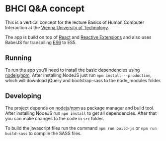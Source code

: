 # BHCI Q&A concept

This is a vertical concept for the lecture Basics of Human Computer Interaction 
at the [Vienna University of Technology](https://www.tuwien.ac.at/en/tuwien_home/). 

The app is build on top of [React](https://facebook.github.io/react/) and 
[Reactive Extensions](https://github.com/Reactive-Extensions/RxJS) and also uses
BabelJS for transpiling [ES6](https://babeljs.io/) to ES5.

## Running 

To run the app you'll need to install the basic dependencies using 
[nodejs](https://nodejs.org/)/[npm](https://www.npmjs.com/). After installing
NodeJS just run `npm install --production`, which will download jQuery and 
bootstrap-sass to the node_modules folder.

## Developing

The project depends on [nodejs](https://nodejs.org/)/[npm](https://www.npmjs.com/)
as package manager and build tool. After installing NodeJS run `npm install` to
get all dependencies. After that you can make changes to the code in `src` 
folder.

To build the javascript files run the command `npm run build-js` or 
`npm run build-sass` to compile the SASS files.

